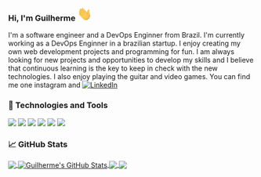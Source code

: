 <!--[![Header](https://raw.githubusercontent.com/GuilhermeAR-Oliveira/GuilhermeAR-Oliveira/master/readme_header.png "Header")](https://guilherme.dev/) -->

<!--<img src="https://raw.githubusercontent.com/GuilhermeAR-Oliveira/GuilhermeAR-Oliveira/master/.png" alt="banner that says Guilherme - software engineer, alongside a cartoon illustration of Guilherme"> -->

### Hi, I'm Guilherme <img src="https://raw.githubusercontent.com/GuilhermeAR-Oliveira/GuilhermeAR-Oliveira/master/wave.gif" width="30px">

I'm a software engineer and a DevOps Enginner from Brazil. I'm currently working as a DevOps Enginner in a brazilian startup. 
I enjoy creating my own web development projects and programming for fun.  I am always looking for new projects and opportunities to develop my skills
and I believe that continuous learning is the key to keep in check with the new technologies. I also enjoy playing the guitar and video games. You can find me one 
instagram and [![LinkedIn][2.2]][2]

### 🔧 Technologies and Tools

![](https://img.shields.io/badge/OS-Linux-informational?style=flat&logo=linux&logoColor=white&color=2bbc8a)
![](https://img.shields.io/badge/Shell-Bash-informational?style=flat&logo=gnu-bash&logoColor=white&color=2bbc8a)
![](https://img.shields.io/badge/Editor-VSCode-informational?style=flat&logoColor=white&color=2bbc8a)
![](https://img.shields.io/badge/Code-Python-informational?style=flat&logo=python&logoColor=white&color=2bbc8a)
![](https://img.shields.io/badge/Code-JavaScript-informational?style=flat&logo=javascript&logoColor=white&color=2bbc8a)
![](https://img.shields.io/badge/Tools-Docker-informational?style=flat&logo=docker&logoColor=white&color=2bbc8a)

### &#x1f4c8; GitHub Stats

<a href="https://github.com/GuilhermeAR-Oliveira/GuilhermeAR-Oliveira">
  <img align="center" src="https://github-readme-stats.vercel.app/api/top-langs/?username=GuilhermeAR-Oliveira&hide=java,html,tex&title_color=ffffff&text_color=c9cacc&icon_color=2bbc8a&bg_color=1d1f21&langs_count=3" />
</a>
<a href="https://github.com/GuilhermeAR-Oliveira/GuilhermeAR-Oliveira">
  <img align="center" src="https://github-readme-stats.vercel.app/api?username=GuilhermeAR-Oliveira&show_icons=true&line_height=27&count_private=true&title_color=ffffff&text_color=c9cacc&icon_color=2bbc8a&bg_color=1d1f21" alt="Guilherme's GitHub Stats" />
</a>

<a href="https://github.com/GuilhermeAR-Oliveira/una-project1 ">
  <img align="center" src="https://github-readme-stats.vercel.app/api/pin/?username=GuilhermeAR-Oliveira&repo=una-project1&title_color=ffffff&text_color=c9cacc&icon_color=2bbc8a&bg_color=1d1f21" />
</a>


<a href="https://github.com/GuilhermeAR-Oliveira/google-glass">
  <img align="center" src="https://github-readme-stats.vercel.app/api/pin/?username=GuilhermeAR-Oliveira&repo=google-glass&title_color=ffffff&text_color=c9cacc&icon_color=2bbc8a&bg_color=1d1f21" />
</a>  

<!-- links to social media icons -->

<!-- icons without padding -->

[1.2]: http://i.imgur.com/9I6NRUm.png (github icon without padding)
[2.2]: https://raw.githubusercontent.com/GuilhermeAR-Oliveira/GuilhermeAR-Oliveira/linkedin-3-16.png (LinkedIn icon without padding)

<!-- links to your social media accounts -->

[1]: https://github.com/GuilhermeAR-Oliveira
[2]: https://www.linkedin.com/in/guilherme-oliveira-86ar/
